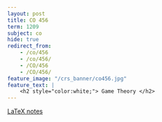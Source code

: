 ```yaml
---
layout: post
title: CO 456
term: 1209
subject: co
hide: true
redirect_from:
    - /co/456
    - /co/456/
    - /CO/456
    - /CO/456/
feature_image: "/crs_banner/co456.jpg"
feature_text: |
    <h2 style="color:white;"> Game Theory </h2>
---
```


[LaTeX notes](/pdfs/1209/co456.pdf)
